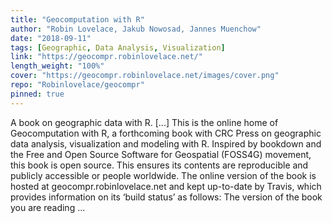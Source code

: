 ```yaml
---
title: "Geocomputation with R"
author: "Robin Lovelace, Jakub Nowosad, Jannes Muenchow"
date: "2018-09-11"
tags: [Geographic, Data Analysis, Visualization]
link: "https://geocompr.robinlovelace.net/"
length_weight: "100%"
cover: "https://geocompr.robinlovelace.net/images/cover.png"
repo: "Robinlovelace/geocompr"
pinned: true
---
```


A book on geographic data with R. [...] This is the online home of Geocomputation with R, a forthcoming book with CRC Press on geographic data analysis, visualization and modeling with R. Inspired by bookdown and the Free and Open Source Software for Geospatial (FOSS4G) movement, this book is open source.
This ensures its contents are reproducible and publicly accessible or people worldwide. The online version of the book is hosted at geocompr.robinlovelace.net and kept up-to-date by Travis, which provides information on its ‘build status’ as follows: The version of the book you are reading ...
